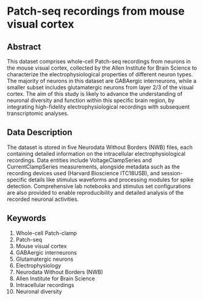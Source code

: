 # Patch-seq recordings from mouse visual cortex

## Abstract

This dataset comprises whole-cell Patch-seq recordings from neurons in the mouse visual cortex, collected by the Allen Institute for Brain Science to characterize the electrophysiological properties of different neuron types. The majority of neurons in this dataset are GABAergic interneurons, while a smaller subset includes glutamatergic neurons from layer 2/3 of the visual cortex. The aim of this study is likely to advance the understanding of neuronal diversity and function within this specific brain region, by integrating high-fidelity electrophysiological recordings with subsequent transcriptomic analyses.

## Data Description

The dataset is stored in five Neurodata Without Borders (NWB) files, each containing detailed information on the intracellular electrophysiological recordings. Data entities include VoltageClampSeries and CurrentClampSeries measurements, alongside metadata such as the recording devices used (Harvard Bioscience ITC18USB), and session-specific details like stimulus waveforms and processing modules for spike detection. Comprehensive lab notebooks and stimulus set configurations are also provided to enable reproducibility and detailed analysis of the recorded neuronal activities.

## Keywords
1. Whole-cell Patch-clamp
2. Patch-seq
3. Mouse visual cortex
4. GABAergic interneurons
5. Glutamatergic neurons
6. Electrophysiology
7. Neurodata Without Borders (NWB)
8. Allen Institute for Brain Science
9. Intracellular recordings
10. Neuronal diversity